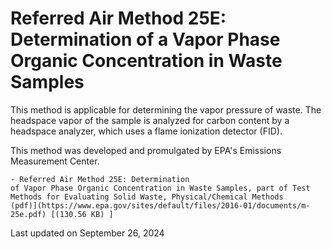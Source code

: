 
# Referred Air Method 25E: Determination of a Vapor Phase Organic Concentration in Waste Samples  


This method is applicable for determining the vapor pressure of waste.
The headspace vapor of the sample is analyzed for carbon content by a
headspace analyzer, which uses a flame ionization detector (FID).

This method was developed and promulgated by EPA's Emissions
Measurement Center.

    - Referred Air Method 25E: Determination
    of Vapor Phase Organic Concentration in Waste Samples, part of Test
    Methods for Evaluating Solid Waste, Physical/Chemical Methods
    (pdf)](https://www.epa.gov/sites/default/files/2016-01/documents/m-25e.pdf) [(130.56 KB) ] 

Last updated on September 26, 2024

